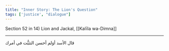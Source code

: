 ```yaml
---
title: "Inner Story: The Lion's Question"
tags: ['justice', "dialogue"]
---
```


 Section 52 in 14) Lion and Jackal, [[Kalīla wa-Dimna]]

---
قال الأسد أوَلم أحسن التثبُّت في أمرك
